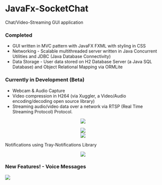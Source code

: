 # JavaFx-SocketChat

Chat/Video-Streaming GUI application

<h3> Completed </h3>
<ul>
  <li> GUI written in MVC pattern with JavaFX FXML with styling in CSS </li> 
  <li> Networking - Scalable multithreaded server written in Java Concurrent Utilities and JDBC (Java  Database Connectivity) </li> 
  <li> Data Storage - User data stored on H2 Database Server (a Java SQL Database) and Object Relational Mapping via ORMLite </li> 
 </ul>

<h3> Currently in Development (Beta) </h3>
<ul>
  <li> Webcam & Audio Capture </li> 
  <li> Video compression in H264 (via Xuggler, a Video/Audio encoding/decoding open source library) </li> 
  <li> Streaming audio/video data over a network via RTSP (Real Time Streaming Protocol) Protocol. </li> 
 </ul>


<p align="center">
<img src="https://github.com/Charana123/JavaChat/tree/master/screenshots/Animation.gif?raw=true"/>
</p>
<p align="center">
<img src="https://github.com/Charana123/JavaChat/tree/master/screenshots/Animation3.gif?raw=true"/>
</br>
<img src="http://i.imgur.com/2UvHIJb.png"/>
</p>
Notifications using Tray-Notifications Library
<p align="center">
<img src="http://i.imgur.com/Ckww6DW.png"/>
</p>

<h3> New Features! - Voice Messages </h3>
<img src="https://github.com/DomHeal/JavaFX-Chat/blob/master/screenshots/voicemessage.png?raw=true"/>
